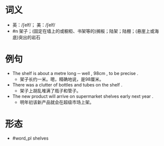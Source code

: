 # 词义
- 英：/ʃelf/； 美：/ʃelf/
- #n 架子；(固定在墙上的或橱柜、书架等的)搁板；陆架；陆棚；(悬崖上或海底)突出的岩石
# 例句
- The shelf is about a metre long ─ well , 98cm , to be precise .
	- 架子长约一米。嗯，精确地说，是98厘米。
- There was a clutter of bottles and tubes on the shelf .
	- 架子上胡乱堆满了瓶子和管子。
- The new product will arrive on supermarket shelves early next year .
	- 明年初该新产品就会在超级市场上架。
# 形态
- #word_pl shelves

